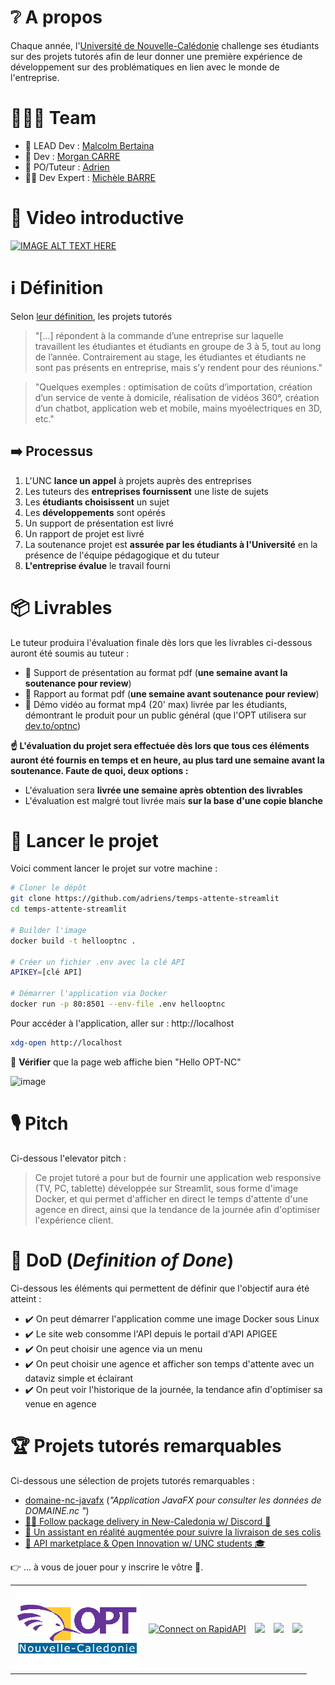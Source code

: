 # ❔ A propos

Chaque année, l'[Université de Nouvelle-Calédonie](https://unc.nc/) challenge ses étudiants
sur des projets tutorés afin de leur donner une première expérience de développement 
sur des problématiques en lien avec le monde de l'entreprise.

# 🧑‍🤝‍🧑 Team

- 👦 LEAD Dev : [Malcolm Bertaina](https://github.com/MalcolmBrt)
- 👦 Dev : [Morgan CARRE](https://github.com/morgancarre)
- 🧔 PO/Tuteur : [Adrien](https://dev.to/adriens)
- 👱‍♀️ Dev Expert : [Michèle BARRE](https://github.com/mbarre/)

# 🍿 Video introductive

[![IMAGE ALT TEXT HERE](https://img.youtube.com/vi/yOAKC5cTDc8/0.jpg)](https://www.youtube.com/watch?v=yOAKC5cTDc8)

# ℹ️ Définition

Selon [leur définition](https://iut.unc.nc/espace-entreprises/projets-tutores/), les projets tutorés

> "[...] répondent à la commande d’une entreprise sur laquelle travaillent les étudiantes et étudiants en groupe de 3 à 5, tout au long de l’année. Contrairement au stage, les étudiantes et étudiants ne sont pas présents en entreprise, mais s’y rendent pour des réunions."

> "Quelques exemples : optimisation de coûts d’importation, création d’un service de vente à domicile, réalisation de vidéos 360°, création d’un chatbot, application web et mobile, mains myoélectriques en 3D, etc."

## ➡️  Processus

1. L'UNC **lance un appel** à projets auprès des entreprises
2. Les tuteurs des **entreprises fournissent** une liste de sujets
3. Les **étudiants choisissent** un sujet
4. Les **développements** sont opérés
5. Un support de présentation est livré
6. Un rapport de projet est livré
7. La soutenance projet est **assurée par les étudiants à l'Université** en la présence de l'équipe pédagogique et du tuteur
8. **L'entreprise évalue** le travail fourni

# 📦 Livrables

Le tuteur produira l'évaluation finale dès lors que les livrables ci-dessous auront été soumis au tuteur :

- 📰 Support de présentation au format pdf (**une semaine avant la soutenance pour review**)
- 📘 Rapport au format pdf (**une semaine avant soutenance pour review**)
- 🎦 Démo vidéo au format mp4 (20' max) livrée par les étudiants, démontrant le produit pour un public général (que l'OPT utilisera sur [dev.to/optnc](https://dev.to/optnc))

**☝️ L'évaluation du projet sera effectuée dès lors que tous ces éléments auront été fournis en temps et en heure,
au plus tard une semaine avant la soutenance. Faute de quoi, deux options :**

- L'évaluation sera **livrée une semaine après obtention des livrables**
- L'évaluation est malgré tout livrée mais **sur la base d'une copie blanche**

# 🚀 Lancer le projet

Voici comment lancer le projet sur votre machine :

```sh
# Cloner le dépôt
git clone https://github.com/adriens/temps-attente-streamlit
cd temps-attente-streamlit

# Builder l'image  
docker build -t hellooptnc .

# Créer un fichier .env avec la clé API
APIKEY=[clé API]

# Démarrer l'application via Docker  
docker run -p 80:8501 --env-file .env hellooptnc
```

Pour accéder à l'application, aller sur : http://localhost

```sh
xdg-open http://localhost
```

👀 **Vérifier** que la page web affiche bien "Hello OPT-NC" 

![image](https://github.com/user-attachments/assets/4a727dd3-908c-4dd5-8468-170284f2e3fa)




# 🎙️ Pitch

Ci-dessous l'elevator pitch :

> Ce projet tutoré a pour but de fournir une application web responsive (TV, PC, tablette) développée sur Streamlit, sous forme d'image Docker, et
> qui permet d'afficher en direct le temps d'attente d'une agence en direct, ainsi que la tendance de la journée afin d'optimiser l'expérience client.

# 🤝 DoD (_Definition of Done_)

Ci-dessous les éléments qui permettent de définir que l'objectif aura été atteint :

- ✔️ On peut démarrer l'application comme une image Docker sous Linux
- ✔️ Le site web consomme l'API depuis le portail d'API APIGEE
- ✔️ On peut choisir une agence via un menu
- ✔️ On peut choisir une agence et afficher son temps d'attente avec un dataviz simple et éclairant
- ✔️ On peut voir l'historique de la journée, la tendance afin d'optimiser sa venue en agence


# 🏆 Projets tutorés remarquables

Ci-dessous une sélection de projets tutorés remarquables :

- [domaine-nc-javafx](https://github.com/adriens/domaine-nc-javafx) (_"Application JavaFX pour consulter les données de DOMAINE.nc "_)
- [🧑‍🎓 Follow package delivery in New-Caledonia w/ Discord 🤖](https://dev.to/optnc/follow-delivery-in-new-caledonia-with-rapidapi-4bh9)
- [🤖 Un assistant en réalité augmentée pour suivre la livraison de ses colis](https://youtu.be/ddqJ-ZAlk9U)
- [🙌 API marketplace & Open Innovation w/ UNC students 🎓](https://dev.to/optnc/api-marketplace-open-innovation-w-unc-students-50fc)

👉 ... à vous de jouer pour y inscrire le vôtre 💪.

<table>
  <tr>
    <td>
        <a href="https://office.opt.nc/"><img src="https://raw.githubusercontent.com/opt-nc/.github/main/img/nc_opt.gif" width="200"/></a>
    </td>
    <td>
        <a href="https://rapidapi.com/organization/opt-nc" target="_blank">
            <img src="https://storage.googleapis.com/rapidapi-documentation/connect-on-rapidapi-dark.png" width="215" alt="Connect on RapidAPI">
        </a>
    </td>
    <td>
        <a href="https://hub.docker.com/u/optnc" target="_blank">
            <img src="https://www.docker.com/wp-content/uploads/2022/03/Moby-logo.png" width="100"/>
        </a>
    </td>
    <td>
        <a href="https://dev.to/optnc" target="_blank">
            <img src="https://d2fltix0v2e0sb.cloudfront.net/dev-black.png" width="150"/>
        </a>
    </td>
    <td>
        <a href="https://killercoda.com/opt-labs/" target="_blank">
            <img src="https://avatars.githubusercontent.com/u/88902003?s=200&v=4" width="150"/>
        </a>
    </td>
  </tr>
</table>
